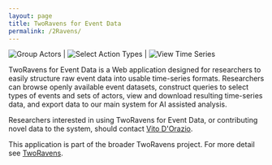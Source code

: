 ```yaml
---
layout: page
title: TwoRavens for Event Data
permalink: /2Ravens/
---
```


![](../images/tworavens2.png "Group Actors") | ![](../images/tworavens3.png "Select Action Types")  |  ![](../images/tworavens4.png "View Time Series")

 
TwoRavens for Event Data is a Web application designed for researchers to easily structure raw event data into usable time-series formats. Researchers can browse openly available event datasets, construct queries to select types of events and sets of actors, view and download resulting time-series data, and export data to our main system for AI assisted analysis.

Researchers interested in using TwoRavens for Event Data, or contributing novel data to the system, should contact [Vito D'Orazio](vitodorazio.com).

This application is part of the broader TwoRavens project. For more detail see [TwoRavens](http://2ra.vn).
